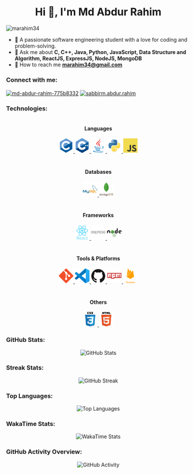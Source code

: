 <h1 align="center">Hi 👋, I'm Md Abdur Rahim</h1>

<p align="left"> <img src="https://komarev.com/ghpvc/?username=marahim34&label=Profile%20views&color=0e75b6&style=flat" alt="marahim34" /> </p>

- 🌱 A passionate software engineering student with a love for coding and problem-solving.
- 💬 Ask me about **C, C++, Java, Python, JavaScript, Data Structure and Algorithm, ReactJS, ExpressJS, NodeJS, MongoDB**
- 📧 How to reach me **marahim34@gmail.com**

<h3 align="left">Connect with me:</h3>
<p align="left">
<a href="https://linkedin.com/in/md-abdur-rahim-775b8332" target="blank"><img align="center" src="https://raw.githubusercontent.com/rahuldkjain/github-profile-readme-generator/master/src/images/icons/Social/linked-in-alt.svg" alt="md-abdur-rahim-775b8332" height="30" width="40" /></a>
<a href="https://fb.com/sabbirm.abdur.rahim" target="blank"><img align="center" src="https://raw.githubusercontent.com/rahuldkjain/github-profile-readme-generator/master/src/images/icons/Social/facebook.svg" alt="sabbirm.abdur.rahim" height="30" width="40" /></a>
</p>

<h3 align="left">Technologies:</h3>
<div style="display: flex; flex-wrap: wrap; justify-content: center; gap: 20px;">
  <div style="flex: 1; min-width: 250px; text-align: center;">
    <h4>Languages</h4>
    <a href="https://www.cprogramming.com/" target="_blank" rel="noreferrer"> 
      <img src="https://raw.githubusercontent.com/devicons/devicon/master/icons/c/c-original.svg" alt="C" width="40" height="40"/> 
    </a> 
    <a href="https://isocpp.org/" target="_blank" rel="noreferrer"> 
      <img src="https://raw.githubusercontent.com/devicons/devicon/master/icons/cplusplus/cplusplus-original.svg" alt="C++" width="40" height="40"/> 
    </a> 
    <a href="https://www.java.com/" target="_blank" rel="noreferrer"> 
      <img src="https://raw.githubusercontent.com/devicons/devicon/master/icons/java/java-original.svg" alt="Java" width="40" height="40"/> 
    </a> 
    <a href="https://www.python.org/" target="_blank" rel="noreferrer"> 
      <img src="https://raw.githubusercontent.com/devicons/devicon/master/icons/python/python-original.svg" alt="Python" width="40" height="40"/> 
    </a>
    <a href="https://developer.mozilla.org/en-US/docs/Web/JavaScript" target="_blank" rel="noreferrer"> 
      <img src="https://raw.githubusercontent.com/devicons/devicon/master/icons/javascript/javascript-original.svg" alt="JavaScript" width="40" height="40"/> 
    </a> 
  </div>
  <div style="flex: 1; min-width: 250px; text-align: center;">
    <h4>Databases</h4>
    <a href="https://www.mysql.com/" target="_blank" rel="noreferrer"> 
      <img src="https://raw.githubusercontent.com/devicons/devicon/master/icons/mysql/mysql-original-wordmark.svg" alt="MySQL" width="40" height="40"/> 
    </a>
    <a href="https://www.mongodb.com/" target="_blank" rel="noreferrer"> 
      <img src="https://raw.githubusercontent.com/devicons/devicon/master/icons/mongodb/mongodb-original-wordmark.svg" alt="MongoDB" width="40" height="40"/> 
    </a> 
  </div>
  <div style="flex: 1; min-width: 250px; text-align: center;">
    <h4>Frameworks</h4>
    <a href="https://reactjs.org/" target="_blank" rel="noreferrer"> 
      <img src="https://raw.githubusercontent.com/devicons/devicon/master/icons/react/react-original-wordmark.svg" alt="React" width="40" height="40"/> 
    </a> 
    <a href="https://expressjs.com/" target="_blank" rel="noreferrer"> 
      <img src="https://raw.githubusercontent.com/devicons/devicon/master/icons/express/express-original-wordmark.svg" alt="ExpressJS" width="40" height="40"/> 
    </a> 
    <a href="https://nodejs.org" target="_blank" rel="noreferrer"> 
      <img src="https://raw.githubusercontent.com/devicons/devicon/master/icons/nodejs/nodejs-original-wordmark.svg" alt="NodeJS" width="40" height="40"/> 
    </a> 
  </div>
  <div style="flex: 1; min-width: 250px; text-align: center;">
    <h4>Tools & Platforms</h4>
    <a href="https://git-scm.com/" target="_blank" rel="noreferrer"> 
      <img src="https://raw.githubusercontent.com/devicons/devicon/master/icons/git/git-original.svg" alt="Git" width="40" height="40"/> 
    </a> 
    <a href="https://code.visualstudio.com/" target="_blank" rel="noreferrer"> 
      <img src="https://raw.githubusercontent.com/devicons/devicon/master/icons/vscode/vscode-original.svg" alt="VS Code" width="40" height="40"/> 
    </a>
    <a href="https://github.com/" target="_blank" rel="noreferrer"> 
      <img src="https://raw.githubusercontent.com/devicons/devicon/master/icons/github/github-original.svg" alt="GitHub" width="40" height="40"/> 
    </a>
    <a href="https://www.npmjs.com/" target="_blank" rel="noreferrer"> 
      <img src="https://raw.githubusercontent.com/devicons/devicon/master/icons/npm/npm-original-wordmark.svg" alt="npm" width="40" height="40"/> 
    </a>
    <a href="https://firebase.google.com/" target="_blank" rel="noreferrer"> 
      <img src="https://raw.githubusercontent.com/devicons/devicon/master/icons/firebase/firebase-plain-wordmark.svg" alt="Firebase" width="40" height="40"/> 
    </a>
  </div>
  <div style="flex: 1; min-width: 250px; text-align: center;">
    <h4>Others</h4>
    <a href="https://www.w3.org/Style/CSS/" target="_blank" rel="noreferrer"> 
      <img src="https://raw.githubusercontent.com/devicons/devicon/master/icons/css3/css3-original-wordmark.svg" alt="CSS" width="40" height="40"/> 
    </a> 
    <a href="https://www.w3.org/html/" target="_blank" rel="noreferrer"> 
      <img src="https://raw.githubusercontent.com/devicons/devicon/master/icons/html5/html5-original-wordmark.svg" alt="HTML" width="40" height="40"/> 
    </a> 
  </div>
</div>

<h3 align="left">GitHub Stats:</h3>
<p align="center">
  <img src="https://github-readme-stats.vercel.app/api?username=marahim34&show_icons=true&theme=dark&hide_border=true" alt="GitHub Stats" width="450" height="200" />
</p>

<h3 align="left">Streak Stats:</h3>
<p align="center">
  <img src="https://streak-stats.demolab.com/?user=marahim34&theme=dark&hide_border=true&cache_bust=1" alt="GitHub Streak" " />
</p>

<h3 align="left">Top Languages:</h3>
<p align="center">
  <img src="https://github-readme-stats.vercel.app/api/top-langs/?username=marahim34&layout=compact&theme=dark&hide_border=true" alt="Top Languages" width="450" height="200" />
</p>

<h3 align="left">WakaTime Stats:</h3>
<p align="center">
  <img src="https://wakatime.com/share/@109f72e8-8765-49ba-8f1e-4961b522e059/9a1c3933-5d88-4011-ae07-1dd666a245de.svg" alt="WakaTime Stats" width="450" height="200" />
</p>

<h3 align="left">GitHub Activity Overview:</h3>
<p align="center">
  <img src="https://github-readme-activity-graph.vercel.app/graph?username=marahim34&theme=react-dark&area=true&hide_border=true" alt="GitHub Activity" width="450" height="200" />
</p>
